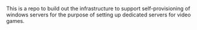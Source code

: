 This is a repo to build out the infrastructure to support self-provisioning of windows servers for the purpose of setting up dedicated servers for video games.
